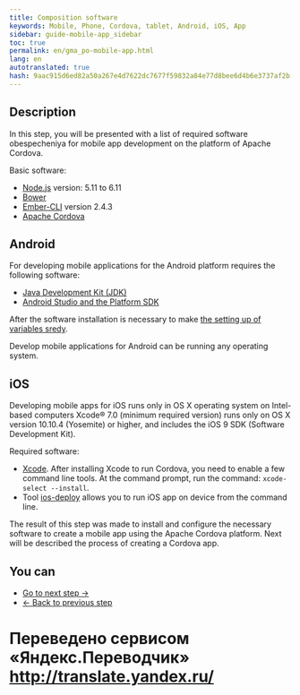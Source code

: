 ```yaml
---
title: Composition software 
keywords: Mobile, Phone, Cordova, tablet, Android, iOS, App
sidebar: guide-mobile-app_sidebar
toc: true
permalink: en/gma_po-mobile-app.html
lang: en 
autotranslated: true 
hash: 9aac915d6ed82a50a267e4d7622dc7677f59832a84e77d8bee6d4b6e3737af2b
---
```


## Description

In this step, you will be presented with a list of required software obespecheniya for mobile app development on the platform of Apache Cordova.

Basic software:
- [Node.js](https://nodejs.org/en/download/) version: 5.11 to 6.11
- [Bower](https://bower.io/#install-bower)
- [Ember-CLI](https://guides.emberjs.com/v2.14.0/getting-started/#toc_installation) version 2.4.3
- [Apache Cordova](https://cordova.apache.org/docs/en/latest/guide/cli/index.html#installing-the-cordova-cli)

## Android

For developing mobile applications for the Android platform requires the following software:
- [Java Development Kit (JDK)](http://www.oracle.com/technetwork/java/javase/downloads/jdk8-downloads-2133151.html)
- [Android Studio and the Platform SDK](https://developer.android.com/studio/index.html)

After the software installation is necessary to make [the setting up of variables sredy](https://cordova.apache.org/docs/en/7.x/guide/platforms/android/index.html#setting-environment-variables).

Develop mobile applications for Android can be running any operating system. 

## iOS

Developing mobile apps for iOS runs only in OS X operating system on Intel-based computers Xcode® 7.0 (minimum required version) runs only on OS X version 10.10.4 (Yosemite) or higher, and includes the iOS 9 SDK (Software Development Kit).

Required software:
- [Xcode](https://itunes.apple.com/us/app/xcode/id497799835?mt=12). After installing Xcode to run Cordova, you need to enable a few command line tools. At the command prompt, run the command: `xcode-select --install`.
- Tool [ios-deploy](https://www.npmjs.com/package/ios-deploy) allows you to run iOS app on device from the command line.

The result of this step was made to install and configure the necessary software to create a mobile app using the Apache Cordova platform. Next will be described the process of creating a Cordova app.

## You can

* [Go to next step ->](gma_create-mobile-app.html)
* [<- Back to previous step](gms_architecture-mobile-app.html)


 # Переведено сервисом «Яндекс.Переводчик» http://translate.yandex.ru/